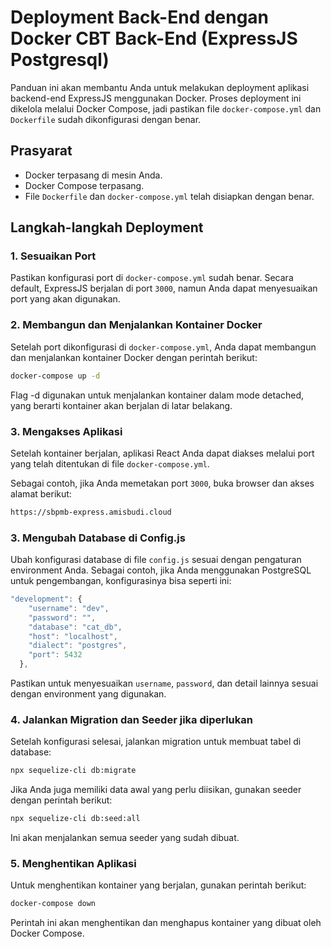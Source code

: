 # Deployment Back-End dengan Docker CBT Back-End (ExpressJS Postgresql)

Panduan ini akan membantu Anda untuk melakukan deployment aplikasi backend-end ExpressJS menggunakan Docker. Proses deployment ini dikelola melalui Docker Compose, jadi pastikan file `docker-compose.yml` dan `Dockerfile` sudah dikonfigurasi dengan benar.

## Prasyarat

- Docker terpasang di mesin Anda.
- Docker Compose terpasang.
- File `Dockerfile` dan `docker-compose.yml` telah disiapkan dengan benar.

## Langkah-langkah Deployment

### 1. Sesuaikan Port

Pastikan konfigurasi port di `docker-compose.yml` sudah benar. Secara default, ExpressJS berjalan di port `3000`, namun Anda dapat menyesuaikan port yang akan digunakan.

### 2. Membangun dan Menjalankan Kontainer Docker

Setelah port dikonfigurasi di `docker-compose.yml`, Anda dapat membangun dan menjalankan kontainer Docker dengan perintah berikut:

```bash
docker-compose up -d
```

Flag -d digunakan untuk menjalankan kontainer dalam mode detached, yang berarti kontainer akan berjalan di latar belakang.

### 3. Mengakses Aplikasi

Setelah kontainer berjalan, aplikasi React Anda dapat diakses melalui port yang telah ditentukan di file `docker-compose.yml`.

Sebagai contoh, jika Anda memetakan port `3000`, buka browser dan akses alamat berikut:

```bash
https://sbpmb-express.amisbudi.cloud
```

### 3. Mengubah Database di Config.js

Ubah konfigurasi database di file `config.js` sesuai dengan pengaturan environment Anda. Sebagai contoh, jika Anda menggunakan PostgreSQL untuk pengembangan, konfigurasinya bisa seperti ini:

```js
"development": {
    "username": "dev",
    "password": "",
    "database": "cat_db",
    "host": "localhost",
    "dialect": "postgres",
    "port": 5432
  },
```

Pastikan untuk menyesuaikan `username`, `password`, dan detail lainnya sesuai dengan environment yang digunakan.

### 4. Jalankan Migration dan Seeder jika diperlukan

Setelah konfigurasi selesai, jalankan migration untuk membuat tabel di database:

```bash
npx sequelize-cli db:migrate
```

Jika Anda juga memiliki data awal yang perlu diisikan, gunakan seeder dengan perintah berikut:

```bash
npx sequelize-cli db:seed:all
```

Ini akan menjalankan semua seeder yang sudah dibuat.

### 5. Menghentikan Aplikasi

Untuk menghentikan kontainer yang berjalan, gunakan perintah berikut:

```bash
docker-compose down
```

Perintah ini akan menghentikan dan menghapus kontainer yang dibuat oleh Docker Compose.